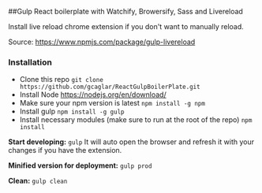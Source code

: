 ##Gulp React boilerplate with Watchify, Browersify, Sass and Livereload

Install live reload chrome extension if you don't want to manually reload.

Source: https://www.npmjs.com/package/gulp-livereload

### Installation
* Clone this repo `git clone https://github.com/gcaglar/ReactGulpBoilerPlate.git`
* Install Node https://nodejs.org/en/download/
* Make sure your npm version is latest `npm install -g npm`
* Install gulp `npm install -g gulp`
* Install necessary modules (make sure to run at the root of the repo)  `npm install`

**Start developing:** `gulp` It will auto open the browser and refresh it with your changes if you have the extension.

**Minified version for deployment:** `gulp prod`

**Clean:** `gulp clean`
